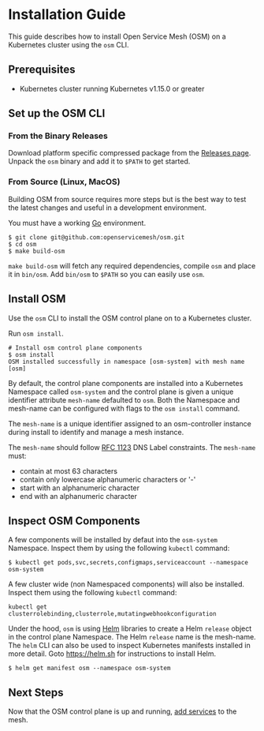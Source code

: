# Installation Guide

This guide describes how to install Open Service Mesh (OSM) on a Kubernetes cluster using the `osm` CLI.

## Prerequisites
- Kubernetes cluster running Kubernetes v1.15.0 or greater

## Set up the OSM CLI

### From the Binary Releases
Download platform specific compressed package from the [Releases page](https://github.com/openservicemesh/osm/releases).
Unpack the `osm` binary and add it to `$PATH` to get started.

### From Source (Linux, MacOS)
Building OSM from source requires more steps but is the best way to test the latest changes and useful in a development environment.

You must have a working [Go](https://golang.org/doc/install) environment.

```console
$ git clone git@github.com:openservicemesh/osm.git
$ cd osm
$ make build-osm
```
`make build-osm` will fetch any required dependencies, compile `osm` and place it in `bin/osm`. Add `bin/osm` to `$PATH` so you can easily use `osm`.

## Install OSM
Use the `osm` CLI to install the OSM control plane on to a Kubernetes cluster.

Run `osm install`.
```console
# Install osm control plane components
$ osm install
OSM installed successfully in namespace [osm-system] with mesh name [osm]
```

By default, the control plane components are installed into a Kubernetes Namespace called `osm-system` and the control plane is given a unique identifier attribute `mesh-name` defaulted to `osm`. Both the Namespace and mesh-name can be configured with flags to the `osm install` command.

The `mesh-name` is a unique identifier assigned to an osm-controller instance during install to identify and manage a mesh instance.

The `mesh-name` should follow [RFC 1123](https://tools.ietf.org/html/rfc1123) DNS Label constraints. The `mesh-name` must:

- contain at most 63 characters
- contain only lowercase alphanumeric characters or '-'
- start with an alphanumeric character
- end with an alphanumeric character

## Inspect OSM Components
A few components will be installed by defaut into the `osm-system` Namespace. Inspect them by using the following `kubectl` command:
```console
$ kubectl get pods,svc,secrets,configmaps,serviceaccount --namespace osm-system
```

A few cluster wide (non Namespaced components) will also be installed. Inspect them using the following `kubectl` command:
```console
kubectl get clusterrolebinding,clusterrole,mutatingwebhookconfiguration
```

Under the hood, `osm` is using [Helm](https://helm.sh) libraries to create a Helm `release` object in the control plane Namespace. The Helm `release` name is the mesh-name. The `helm` CLI can also be used to inspect Kubernetes manifests installed in more detail. Goto https://helm.sh for instructions to install Helm.
```console
$ helm get manifest osm --namespace osm-system
```

## Next Steps
Now that the OSM control plane is up and running, [add services](onboard_services.md) to the mesh.
